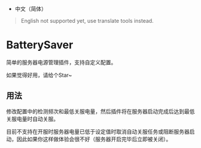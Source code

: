 - 中文（简体）
> English not supported yet, use translate tools instead.

# BatterySaver
简单的服务器电源管理插件，支持自定义配置。

如果觉得好用，请给个Star~

## 用法
修改配置中的检测频次和最低关服电量，然后插件将在服务器启动完成后达到最低关服电量时自动关服。

目前不支持在开服时服务器电量已低于设定值时取消自动关服任务或阻断服务器启动，因此如果你这样做体验会很不好（服务器开启完毕后立即被关闭）。
